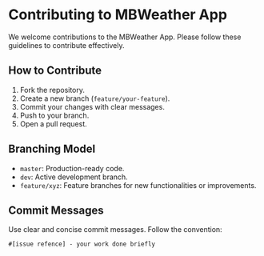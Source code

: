 # Contributing to MBWeather App

We welcome contributions to the MBWeather App. Please follow these guidelines to contribute effectively.

## How to Contribute
1. Fork the repository.
2. Create a new branch (`feature/your-feature`).
3. Commit your changes with clear messages.
4. Push to your branch.
5. Open a pull request.

## Branching Model
- `master`: Production-ready code.
- `dev`: Active development branch.
- `feature/xyz`: Feature branches for new functionalities or improvements.

## Commit Messages
Use clear and concise commit messages. Follow the convention:

`#[issue refence] - your work done briefly`
